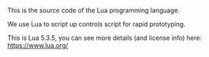 This is the source code of the Lua programming language.

We use Lua to script up controls script for rapid prototyping.

This is Lua 5.3.5, you can see more details (and license info) here: https://www.lua.org/